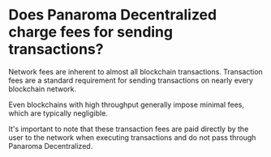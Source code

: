# Does Panaroma Decentralized charge fees for sending transactions?

Network fees are inherent to almost all blockchain transactions. Transaction fees are a standard requirement for sending transactions on nearly every blockchain network. 

Even blockchains with high throughput generally impose minimal fees, which are typically negligible. 

It's important to note that these transaction fees are paid directly by the user to the network when executing transactions and do not pass through Panaroma Decentralized. 
